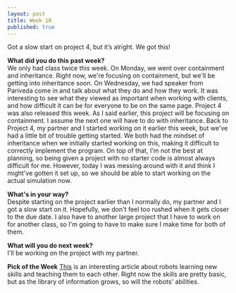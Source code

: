 ```yaml
---
layout: post
title: Week 10
published: true
---
```

Got a slow start on project 4, but it’s alright. We got this!

**What did you do this past week?**  
We only had class twice this week. On Monday, we went over containment and inheritance. Right now, we're focusing on containment, but we'll be getting into inheritance soon. On Wednesday, we had speaker from Pariveda come in and talk about what they do and how they work. It was interesting to see what they viewed as important when working with clients, and how difficult it can be for everyone to be on the same page. Project 4 was also released this week. As I said earlier, this project will be focusing on containment. I assume the next one will have to do with inheritance. Back to Project 4, my partner and I started working on it earlier this week, but we've had a little bit of trouble getting started. We both had the mindset of inheritance when we initially started working on this, making it difficult to correctly implement the program. On top of that, I'm not the best at planning, so being given a project with no starter code is almost always difficult for me. However, today I was messing around with it and think I might've gotten it set up, so we should be able to start working on the actual simulation now.

**What's in your way?**  
Despite starting on the project earlier than I normally do, my partner and I got a slow start on it. Hopefully, we don't feel too rushed when it gets closer to the due date. I also have to another large project that I have to work on for another class, so I'm going to have to make sure I make time for both of them.

**What will you do next week?**  
I'll be working on the project with my partner.

**Pick of the Week**
[This](https://www.technologyreview.com/s/600768/10-breakthrough-technologies-2016-robots-that-teach-each-other/) is an interesting article about robots learning new skills and teaching them to each other. Right now the skills are pretty basic, but as the library of information grows, so will the robots' abilities.
